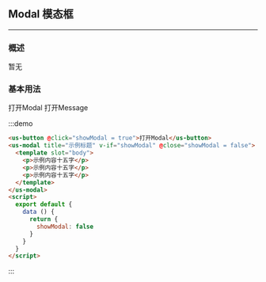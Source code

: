 <script>
  module.exports = {
    data () {
      return {
        showModal: false
      }
    }
  }
</script>

## Modal 模态框
---
### 概述
暂无

### 基本用法


<div class="demo-display">
  <div class="layout">
  <!-- 外面两层 demo-display 和 layout 记得加上 -->
    <us-button @click="showModal = true">打开Modal</us-button>
    <us-button @click="$message({message: '示例通知消息', type: 'info', duration: 0})">打开Message</us-button>
    <us-modal title="示例标题" v-if="showModal" @close="showModal = false">
      <template slot="body">
        <p>示例内容十五字</p>
        <p>示例内容十五字</p>
        <p>示例内容十五字</p>
      </template>
    </us-modal>
  </div>
  <div class="code-display">

:::demo
```html
<us-button @click="showModal = true">打开Modal</us-button>
<us-modal title="示例标题" v-if="showModal" @close="showModal = false">
  <template slot="body">
    <p>示例内容十五字</p>
    <p>示例内容十五字</p>
    <p>示例内容十五字</p>
  </template>
</us-modal>
<script>
  export default {
    data () {
      return {
        showModal: false
      }
    }
  }
</script>
```
:::

  </div>
</div>